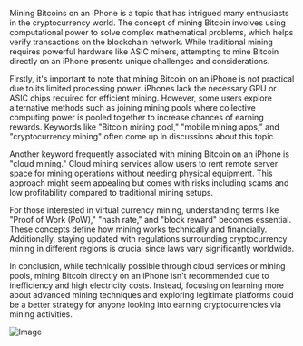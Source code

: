 Mining Bitcoins on an iPhone is a topic that has intrigued many enthusiasts in the cryptocurrency world. The concept of mining Bitcoin involves using computational power to solve complex mathematical problems, which helps verify transactions on the blockchain network. While traditional mining requires powerful hardware like ASIC miners, attempting to mine Bitcoin directly on an iPhone presents unique challenges and considerations.

Firstly, it's important to note that mining Bitcoin on an iPhone is not practical due to its limited processing power. iPhones lack the necessary GPU or ASIC chips required for efficient mining. However, some users explore alternative methods such as joining mining pools where collective computing power is pooled together to increase chances of earning rewards. Keywords like "Bitcoin mining pool," "mobile mining apps," and "cryptocurrency mining" often come up in discussions about this topic.

Another keyword frequently associated with mining Bitcoin on an iPhone is "cloud mining." Cloud mining services allow users to rent remote server space for mining operations without needing physical equipment. This approach might seem appealing but comes with risks including scams and low profitability compared to traditional mining setups.

For those interested in virtual currency mining, understanding terms like "Proof of Work (PoW)," "hash rate," and "block reward" becomes essential. These concepts define how mining works technically and financially. Additionally, staying updated with regulations surrounding cryptocurrency mining in different regions is crucial since laws vary significantly worldwide.

In conclusion, while technically possible through cloud services or mining pools, mining Bitcoin directly on an iPhone isn't recommended due to inefficiency and high electricity costs. Instead, focusing on learning more about advanced mining techniques and exploring legitimate platforms could be a better strategy for anyone looking into earning cryptocurrencies via mining activities.

![Image](https://github.com/user-attachments/assets/31692037-0104-4703-abd1-696b6a7dd41b)